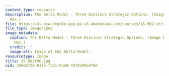```yaml
---
content_type: resource
description: The Delta Model - Three Distinct Strategic Options. (Image by Prof. Arnoldo
  Hax.)
file: https://ol-ocw-studio-app-qa.s3.amazonaws.com/courses/15-902-strategic-management-i-fall-2006/35666726017efcd1bae04479a99b479e_15-902f06.jpg
file_type: image/jpeg
image_metadata:
  caption: The Delta Model - Three Distinct Strategic Options. (Image by Prof. Arnoldo
    Hax.)
  credit: ''
  image-alt: Image of the Delta Model.
resourcetype: Image
title: 15-902f06.jpg
uid: 35666726-017e-fcd1-bae0-4479a99b479e
---
```

